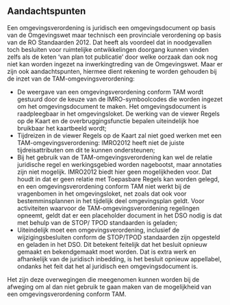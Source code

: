 ## Aandachtspunten 

Een omgevingsverordening is juridisch een omgevingsdocument op basis van de Omgevingswet maar technisch een provinciale verordening op basis van de RO Standaarden 2012. Dat heeft als voordeel dat in noodgevallen toch besluiten voor ruimtelijke ontwikkelingen doorgang kunnen vinden zelfs als de keten ‘van plan tot publicatie’ door welke oorzaak dan ook nog niet kan worden ingezet na inwerkingtreding van de Omgevingswet. Maar er zijn ook aandachtspunten, hiermee dient rekening te worden gehouden bij de inzet van de TAM-omgevingsverordening:
- De weergave van een omgevingsverordening conform TAM wordt gestuurd door de keuze van de IMRO-symboolcodes die worden ingezet om het omgevingsdocument te maken. Het omgevingsdocument is raadpleegbaar in het omgevingsloket. De werking van de viewer Regels op de Kaart en de overbruggingsfunctie bepalen uiteindelijk hoe bruikbaar het kaartbeeld wordt;
- Tijdreizen in de viewer Regels op de Kaart zal niet goed werken met een TAM-omgevingsverordening: IMRO2012 heeft niet de juiste tijdreisattributen om dit te kunnen ondersteunen;
- Bij het gebruik van de TAM-omgevingsverordening kan wel de relatie juridische regel en werkingsgebied worden nagebootst, maar annotaties zijn niet mogelijk. IMRO2012 biedt hier geen mogelijkheden voor. Dat houdt in dat er geen relatie met Toepasbare Regels kan worden gelegd, en een omgevingsverordening conform TAM niet werkt bij de vragenbomen in het omgevingsloket, net zoals dat ook voor bestemminsplannen in het tijdelijk deel omgevingsplan geldt. Voor activiteiten waarvoor de TAM-omgevingsverordening regelingen opneemt, geldt dat er een placeholder document in het DSO nodig is dat met behulp van de STOP/ TPOD standaarden is geladen;
- Uiteindelijk moet een omgevingsverordening, inclusief de wijzigingsbesluiten conform de STOP/TPOD standaarden zijn opgesteld en geladen in het DSO. Dit betekent feitelijk dat het besluit opnieuw gemaakt en bekendgemaakt moet worden. Dat is extra werk en afhankelijk van de juridisch inbedding, is het besluit opnieuw appellabel, ondanks het feit dat het al juridisch een omgevingsdocument is.

Het zijn deze overwegingen die meegenomen kunnen worden bij de afweging om al dan niet gebruik te gaan maken van de mogelijkheid van een omgevingsverordening conform TAM.
